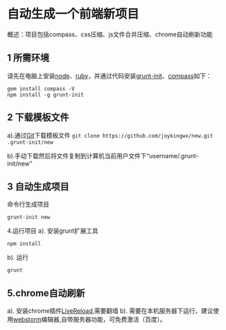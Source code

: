 自动生成一个前端新项目
================
  概述：项目包括compass、css压缩、js文件合并压缩、chrome自动刷新功能

1 所需环境
----------------
  请先在电脑上安装[node](https://nodejs.org/en/download/)、[ruby](http://rubyinstaller.org/downloads／)，并通过代码安装[grunt-init](http://gruntjs.com/project-scaffolding)、[compass](http://compass-style.org/install/)如下：
  ```
  gem install compass -V
  npm install -g grunt-init
  ```
2 下载模板文件
----------------
  a).通过[Git](http://git-scm.com/download)下载模板文件
    ```
    git clone https://github.com/joykingwx/new.git .grunt-init/new
     ```
  
  b).手动下载然后将文件复制到计算机当前用户文件下“username/.grunt-init/new”
  
3 自动生成项目
----------------
命令行生成项目
```
grunt-init new
```
4.运行项目
  a). 安装grunt扩展工具
   ```
   npm install
  ```
    
  b). 运行
   ```
   grunt
  ```
 5.chrome自动刷新
 ----------------
 a). 安装chrome插件[LiveReload](https://chrome.google.com/webstore/detail/jnihajbhpnppcggbcgedagnkighmdlei?utm_source=chrome-app-launcher-info-dialog),需要翻墙
 b). 需要在本机服务器下运行，建议使用[webstorm](https://www.jetbrains.com/webstorm/)编辑器,自带服务器功能，可免费激活（百度）。
